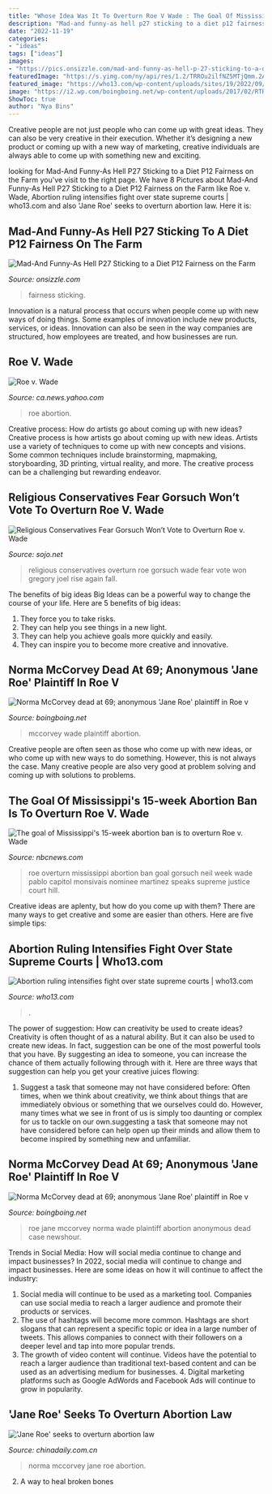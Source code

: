 ```yaml
---
title: "Whose Idea Was It To Overturn Roe V Wade : The Goal Of Mississippi&#039;s 15-week Abortion Ban Is To Overturn Roe V. Wade"
description: "Mad-and funny-as hell p27 sticking to a diet p12 fairness on the farm"
date: "2022-11-19"
categories:
- "ideas"
tags: ["ideas"]
images:
- "https://pics.onsizzle.com/mad-and-funny-as-hell-p-27-sticking-to-a-diet-p-12-fairness-36264739.png"
featuredImage: "https://s.yimg.com/ny/api/res/1.2/TRROu2ilfNZ5MTjQmm.2Aw--/YXBwaWQ9aGlnaGxhbmRlcjt3PTk2MDtoPTEzNTIuMTcyMjExMzUwMjkzNQ--/https://s.yimg.com/os/152/2013/01/22/AP890427063-jpg_220342.jpg"
featured_image: "https://who13.com/wp-content/uploads/sites/19/2022/09/2c20fd04ffa94b2c8002a9add784005b.jpg?w=876&amp;h=493&amp;crop=1"
image: "https://i2.wp.com/boingboing.net/wp-content/uploads/2017/02/RTRFC70.jpg?resize=600%2C829&amp;ssl=1"
ShowToc: true
author: "Nya Bins"
---
```



Creative people are not just people who can come up with great ideas. They can also be very creative in their execution. Whether it’s designing a new product or coming up with a new way of marketing, creative individuals are always able to come up with something new and exciting.

	

		
looking for Mad-And Funny-As Hell P27 Sticking to a Diet P12 Fairness on the Farm you've visit to the right page. We have 8 Pictures about Mad-And Funny-As Hell P27 Sticking to a Diet P12 Fairness on the Farm like Roe v. Wade, Abortion ruling intensifies fight over state supreme courts | who13.com and also &#039;Jane Roe&#039; seeks to overturn abortion law. Here it is:
		
    
## Mad-And Funny-As Hell P27 Sticking To A Diet P12 Fairness On The Farm

<img loading=lazy src="https://pics.onsizzle.com/mad-and-funny-as-hell-p-27-sticking-to-a-diet-p-12-fairness-36264739.png" onerror="this.onerror=null;this.src='https://tse1.mm.bing.net/th?id=OIP.X9XDqWr9VHssgkoU6HKiYgHahl&amp;pid=15.1';" alt="Mad-And Funny-As Hell P27 Sticking to a Diet P12 Fairness on the Farm">

_Source: onsizzle.com_

>fairness sticking. 

	

Innovation is a natural process that occurs when people come up with new ways of doing things. Some examples of innovation include new products, services, or ideas. Innovation can also be seen in the way companies are structured, how employees are treated, and how businesses are run.

    
## Roe V. Wade

<img loading=lazy src="https://s.yimg.com/ny/api/res/1.2/TRROu2ilfNZ5MTjQmm.2Aw--/YXBwaWQ9aGlnaGxhbmRlcjt3PTk2MDtoPTEzNTIuMTcyMjExMzUwMjkzNQ--/https://s.yimg.com/os/152/2013/01/22/AP890427063-jpg_220342.jpg" onerror="this.onerror=null;this.src='https://tse2.mm.bing.net/th?id=OIP.lpW4wccbLS2GLfJOU9b7kwHaKb&amp;pid=15.1';" alt="Roe v. Wade">

_Source: ca.news.yahoo.com_

>roe abortion. 

	

Creative process: How do artists go about coming up with new ideas?
Creative process is how artists go about coming up with new ideas. Artists use a variety of techniques to come up with new concepts and visions. Some common techniques include brainstorming, mapmaking, storyboarding, 3D printing, virtual reality, and more. The creative process can be a challenging but rewarding endeavor.

    
## Religious Conservatives Fear Gorsuch Won’t Vote To Overturn Roe V. Wade

<img loading=lazy src="https://sojo.net/sites/default/files/styles/large_rectangle_crop/public/blog/webrns-neil-gorsuch1-032817-632x474_1.jpg?itok=lyWbxNT_" onerror="this.onerror=null;this.src='https://tse4.mm.bing.net/th?id=OIP.NLJ_mKECKUtVxEB5a5arUwHaE8&amp;pid=15.1';" alt="Religious Conservatives Fear Gorsuch Won’t Vote to Overturn Roe v. Wade">

_Source: sojo.net_

>religious conservatives overturn roe gorsuch wade fear vote won gregory joel rise again fall. 

	

The benefits of big ideas
Big Ideas can be a powerful way to change the course of your life. Here are 5 benefits of big ideas:
1. They force you to take risks.
2. They can help you see things in a new light.
3. They can help you achieve goals more quickly and easily.
4. They can inspire you to become more creative and innovative.

    
## Norma McCorvey Dead At 69; Anonymous &#039;Jane Roe&#039; Plaintiff In Roe V

<img loading=lazy src="https://i2.wp.com/boingboing.net/wp-content/uploads/2017/02/RTRFC70.jpg?resize=600%2C829&amp;ssl=1" onerror="this.onerror=null;this.src='https://tse2.mm.bing.net/th?id=OIP.PE1ebouy-EIdZ4zgtMR-MwHaKO&amp;pid=15.1';" alt="Norma McCorvey dead at 69; anonymous &#039;Jane Roe&#039; plaintiff in Roe v">

_Source: boingboing.net_

>mccorvey wade plaintiff abortion. 

	

Creative people are often seen as those who come up with new ideas, or who come up with new ways to do something. However, this is not always the case. Many creative people are also very good at problem solving and coming up with solutions to problems.

    
## The Goal Of Mississippi&#039;s 15-week Abortion Ban Is To Overturn Roe V. Wade

<img loading=lazy src="https://media4.s-nbcnews.com/j/newscms/2018_10/1939646/170321-neil-gorsuch-mn-0950_38d234397a910bd40bfff272cedceb26.fit-360w.jpg" onerror="this.onerror=null;this.src='https://tse3.mm.bing.net/th?id=OIP.xvoZ8SV_uqL-9zOrF8BeIgAAAA&amp;pid=15.1';" alt="The goal of Mississippi&#039;s 15-week abortion ban is to overturn Roe v. Wade">

_Source: nbcnews.com_

>roe overturn mississippi abortion ban goal gorsuch neil week wade pablo capitol monsivais nominee martinez speaks supreme justice court hill. 

	

Creative ideas are aplenty, but how do you come up with them? There are many ways to get creative and some are easier than others. Here are five simple tips: 

    
## Abortion Ruling Intensifies Fight Over State Supreme Courts | Who13.com

<img loading=lazy src="https://who13.com/wp-content/uploads/sites/19/2022/09/2c20fd04ffa94b2c8002a9add784005b.jpg?w=876&amp;h=493&amp;crop=1" onerror="this.onerror=null;this.src='https://tse2.mm.bing.net/th?id=OIP.ChqBzZk6FM92aNNDPv6udAHaEK&amp;pid=15.1';" alt="Abortion ruling intensifies fight over state supreme courts | who13.com">

_Source: who13.com_

>. 

	

The power of suggestion: How can creativity be used to create ideas?
Creativity is often thought of as a natural ability. But it can also be used to create new ideas. In fact, suggestion can be one of the most powerful tools that you have. By suggesting an idea to someone, you can increase the chance of them actually following through with it. Here are three ways that suggestion can help you get your creative juices flowing: 
1. Suggest a task that someone may not have considered before: Often times, when we think about creativity, we think about things that are immediately obvious or something that we ourselves could do. However, many times what we see in front of us is simply too daunting or complex for us to tackle on our own.suggesting a task that someone may not have considered before can help open up their minds and allow them to become inspired by something new and unfamiliar. 

    
## Norma McCorvey Dead At 69; Anonymous &#039;Jane Roe&#039; Plaintiff In Roe V

<img loading=lazy src="https://i1.wp.com/media.boingboing.net/wp-content/uploads/2017/02/RTRAKDN.jpg?resize=900%2C668" onerror="this.onerror=null;this.src='https://tse1.mm.bing.net/th?id=OIP.IRovDFTdUdfBedfGmG4HJQHaFf&amp;pid=15.1';" alt="Norma McCorvey dead at 69; anonymous &#039;Jane Roe&#039; plaintiff in Roe v">

_Source: boingboing.net_

>roe jane mccorvey norma wade plaintiff abortion anonymous dead case newshour. 

	

Trends in Social Media: How will social media continue to change and impact businesses?
In 2022, social media will continue to change and impact businesses. Here are some ideas on how it will continue to affect the industry: 
1. Social media will continue to be used as a marketing tool. Companies can use social media to reach a larger audience and promote their products or services. 
2. The use of hashtags will become more common. Hashtags are short slogans that can represent a specific topic or idea in a large number of tweets. This allows companies to connect with their followers on a deeper level and tap into more popular trends. 
3. The growth of video content will continue. Videos have the potential to reach a larger audience than traditional text-based content and can be used as an advertising medium for businesses. 4. Digital marketing platforms such as Google AdWords and Facebook Ads will continue to grow in popularity.

    
## &#039;Jane Roe&#039; Seeks To Overturn Abortion Law

<img loading=lazy src="http://www.chinadaily.com.cn/en/doc/2003-06/18/xinsimple_cfc73e2ea16c11d795100004230fa5ee_jane.jpg" onerror="this.onerror=null;this.src='https://tse1.mm.bing.net/th?id=OIP.0HkMNVImwnfGqbb7qQp1HgHaKJ&amp;pid=15.1';" alt="&#039;Jane Roe&#039; seeks to overturn abortion law">

_Source: chinadaily.com.cn_

>norma mccorvey jane roe abortion. 

	

2. A way to heal broken bones 

